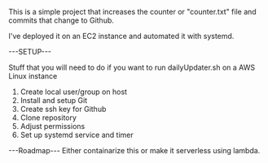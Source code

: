 This is a simple project that increases the counter or "counter.txt" file and commits that change to Github.

I've deployed it on an EC2 instance and automated it with systemd.

---SETUP---

Stuff that you will need to do if you want to run dailyUpdater.sh on a AWS Linux instance
1. Create local user/group on host
2. Install and setup Git
3. Create ssh key for Github
4. Clone repository
5. Adjust permissions
6. Set up systemd service and timer

---Roadmap---
Either containarize this or make it serverless using lambda.